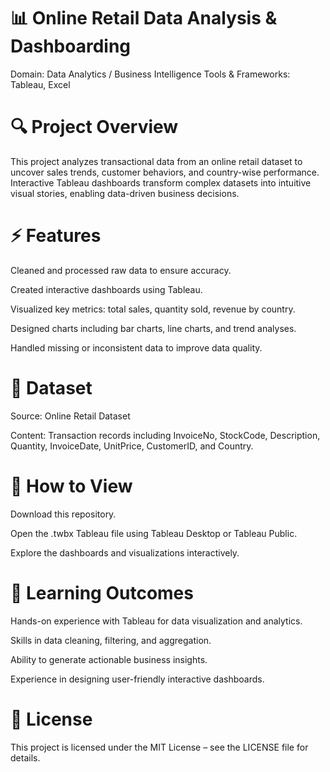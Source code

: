 # 📊 Online Retail Data Analysis & Dashboarding

Domain: Data Analytics / Business Intelligence
Tools & Frameworks: Tableau, Excel

# 🔍 Project Overview

This project analyzes transactional data from an online retail dataset to uncover sales trends, customer behaviors, and country-wise performance. Interactive Tableau dashboards transform complex datasets into intuitive visual stories, enabling data-driven business decisions.

# ⚡ Features

Cleaned and processed raw data to ensure accuracy.

Created interactive dashboards using Tableau.

Visualized key metrics: total sales, quantity sold, revenue by country.

Designed charts including bar charts, line charts, and trend analyses.

Handled missing or inconsistent data to improve data quality.

# 📁 Dataset

Source: Online Retail Dataset

Content: Transaction records including InvoiceNo, StockCode, Description, Quantity, InvoiceDate, UnitPrice, CustomerID, and Country.

# 🚀 How to View

Download this repository.

Open the .twbx Tableau file using Tableau Desktop or Tableau Public.

Explore the dashboards and visualizations interactively.

# 🎯 Learning Outcomes

Hands-on experience with Tableau for data visualization and analytics.

Skills in data cleaning, filtering, and aggregation.

Ability to generate actionable business insights.

Experience in designing user-friendly interactive dashboards.

# 📄 License

This project is licensed under the MIT License – see the LICENSE
 file for details.
